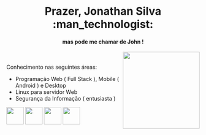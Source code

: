 <h1 align="center">Prazer, Jonathan Silva :man_technologist:</h1>
<h4 align="center">mas pode me chamar de John !</h4>

<img align="right" height="200" src="https://user-images.githubusercontent.com/33843748/91648666-89dd2700-ea40-11ea-875e-d9cd1b92c721.gif" />

<br/>

<p>Conhecimento nas seguintes áreas:</p>

- Programação Web ( Full Stack ), Mobile ( Android ) e Desktop
- Linux para servidor Web
- Segurança da Informação ( entusiasta )

<code><a href="https://aws.amazon.com"><img height="45" src="https://www.vectorlogo.zone/logos/amazon_aws/amazon_aws-ar21.svg"></a></code>
<code><a href="https://www.java.com"><img height="45" src="https://www.vectorlogo.zone/logos/java/java-horizontal.svg"></a></code>
<code><a href="https://www.nodejs.org"><img height="45" src="https://www.vectorlogo.zone/logos/nodejs/nodejs-horizontal.svg"></a></code>
<code><a href="https://www.php.net"><img height="45" src="https://www.vectorlogo.zone/logos/php/php-vertical.svg"></a></code>
